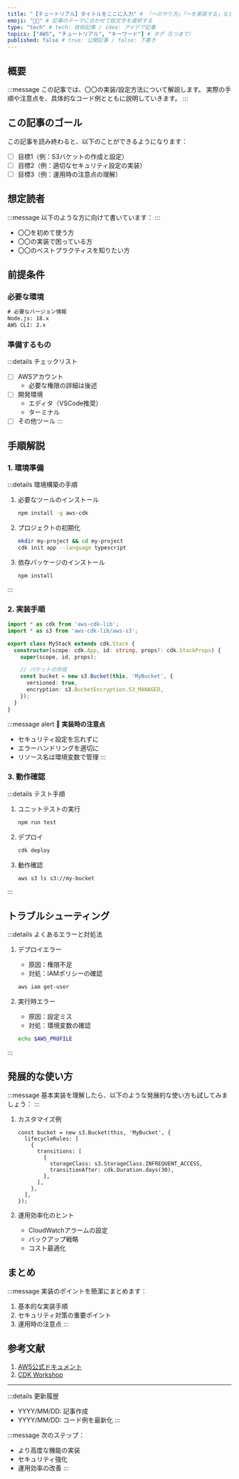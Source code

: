 ```yaml
---
title: "【チュートリアル】タイトルをここに入力" # 「〜のやり方」「〜を実装する」などの実践的なタイトル
emoji: "👩‍💻" # 記事のテーマに合わせて絵文字を選択する
type: "tech" # tech: 技術記事 / idea: アイデア記事
topics: ["AWS", "チュートリアル", "キーワード"] # タグ（5つまで）
published: false # true: 公開記事 / false: 下書き
---
```


## 概要

:::message
この記事では、〇〇の実装/設定方法について解説します。
実際の手順や注意点を、具体的なコード例とともに説明していきます。
:::

## この記事のゴール

この記事を読み終わると、以下のことができるようになります：

- [ ] 目標1（例：S3バケットの作成と設定）
- [ ] 目標2（例：適切なセキュリティ設定の実装）
- [ ] 目標3（例：運用時の注意点の理解）

## 想定読者

:::message
以下のような方に向けて書いています：
:::

- 〇〇を初めて使う方
- 〇〇の実装で困っている方
- 〇〇のベストプラクティスを知りたい方

## 前提条件

### 必要な環境

```bash:requirements.txt
# 必要なバージョン情報
Node.js: 18.x
AWS CLI: 2.x
```

### 準備するもの

:::details チェックリスト
- [ ] AWSアカウント
  - 必要な権限の詳細は後述
- [ ] 開発環境
  - エディタ（VSCode推奨）
  - ターミナル
- [ ] その他ツール
:::

## 手順解説

### 1. 環境準備

:::details 環境構築の手順
1. 必要なツールのインストール
   ```bash
   npm install -g aws-cdk
   ```

2. プロジェクトの初期化
   ```bash
   mkdir my-project && cd my-project
   cdk init app --language typescript
   ```

3. 依存パッケージのインストール
   ```bash
   npm install
   ```
:::

### 2. 実装手順

```typescript:lib/stack.ts
import * as cdk from 'aws-cdk-lib';
import * as s3 from 'aws-cdk-lib/aws-s3';

export class MyStack extends cdk.Stack {
  constructor(scope: cdk.App, id: string, props?: cdk.StackProps) {
    super(scope, id, props);

    // バケットの作成
    const bucket = new s3.Bucket(this, 'MyBucket', {
      versioned: true,
      encryption: s3.BucketEncryption.S3_MANAGED,
    });
  }
}
```

:::message alert
**🚨 実装時の注意点**
- セキュリティ設定を忘れずに
- エラーハンドリングを適切に
- リソース名は環境変数で管理
:::

### 3. 動作確認

:::details テスト手順
1. ユニットテストの実行
   ```bash
   npm run test
   ```

2. デプロイ
   ```bash
   cdk deploy
   ```

3. 動作確認
   ```bash
   aws s3 ls s3://my-bucket
   ```
:::

## トラブルシューティング

:::details よくあるエラーと対処法
1. デプロイエラー
   - 原因：権限不足
   - 対処：IAMポリシーの確認
   ```bash
   aws iam get-user
   ```

2. 実行時エラー
   - 原因：設定ミス
   - 対処：環境変数の確認
   ```bash
   echo $AWS_PROFILE
   ```
:::

## 発展的な使い方

:::message
基本実装を理解したら、以下のような発展的な使い方も試してみましょう：
:::

1. カスタマイズ例
   ```typescript:応用例
   const bucket = new s3.Bucket(this, 'MyBucket', {
     lifecycleRules: [
       {
         transitions: [
           {
             storageClass: s3.StorageClass.INFREQUENT_ACCESS,
             transitionAfter: cdk.Duration.days(30),
           },
         ],
       },
     ],
   });
   ```

2. 運用効率化のヒント
   - CloudWatchアラームの設定
   - バックアップ戦略
   - コスト最適化

## まとめ

:::message
実装のポイントを簡潔にまとめます：

1. 基本的な実装手順
2. セキュリティ対策の重要ポイント
3. 運用時の注意点
:::

## 参考文献

1. [AWS公式ドキュメント](https://docs.aws.amazon.com/)
2. [CDK Workshop](https://cdkworkshop.com/)

---

:::details 更新履歴
- YYYY/MM/DD: 記事作成
- YYYY/MM/DD: コード例を最新化
:::

:::message
次のステップ：
- より高度な機能の実装
- セキュリティ強化
- 運用効率の改善
::: 